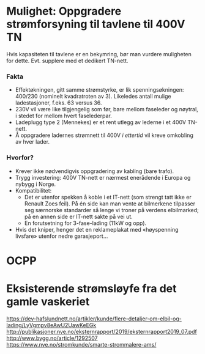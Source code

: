 








Mulighet: Oppgradere strømforsyning til tavlene til 400V TN
===========================================================

Hvis kapasiteten til tavlene er en bekymring, bør man vurdere muligheten for dette.
Evt. supplere med et dedikert TN-nett.

### Fakta
* Effektøkningen, gitt samme strømstyrke, er lik spenningsøkningen: 400/230 (nominelt kvadratroten av 3).
  Likeledes antall mulige ladestasjoner, f.eks. 63 versus 36.
* 230V vil være like tilgjengelig som før, bare mellom faseleder og nøytral, i stedet for mellom hvert faselederpar.
* Ladeplugg type 2 (Mennekes) er et rent utlegg av lederne i et 400V TN-nett.
* Å oppgradere ladernes strømnett til 400V *i ettertid* vil kreve omkobling av hver lader.

### Hvorfor?
* Krever ikke nødvendigvis oppgradering av kabling (bare trafo).
* Trygg investering: 400V TN-nett er nærmest enerådende i Europa og nybygg i Norge.
* Kompatibilitet:
  * Det er utenfor spekken å koble i et IT-nett (som strengt tatt ikke er Renault Zoes feil).
    På én side kan man vente at bilmerkene tilpasser seg særnorske standarder så lenge
    vi troner på verdens elbilmarked; på en annen side er IT-nett sakte på vei ut.
  * En forutsetning for 3-fase-lading (11kW og opp).
* Hvis det kniper, henger det en reklameplakat med «høyspenning livsfare» utenfor nedre garasjeport…

OCPP
====

Eksisterende strømsløyfe fra det gamle vaskeriet
================================================







https://dev-hafslundnett.no/artikler/kunde/flere-detaljer-om-elbil-og-lading/LyVgmpv8eAwU2UawKeEGk
http://publikasjoner.nve.no/eksternrapport/2019/eksternrapport2019_07.pdf
http://www.bygg.no/article/1292507
https://www.nve.no/stromkunde/smarte-strommalere-ams/
